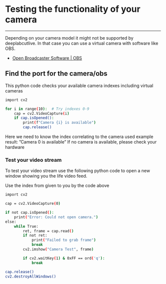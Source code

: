 
# Testing the functionality of your camera
---
Depending on your camera model it might not be supported by deeplabcutlive.
In that case you can use a virtual camera with software like OBS.
- [Open Broadcaster Software | OBS](https://obsproject.com/)





## Find the port for the camera/obs
This python code checks your available camera indexes including virtual cameras

```bash
import cv2

for i in range(10):  # Try indexes 0-9
    cap = cv2.VideoCapture(i)
    if cap.isOpened():
        print(f"Camera {i} is available")
        cap.release()

```

Here we need to know the index correlating to the camera used example result:
”Camera 0 is available” 
If no camera is available, please check your hardware


### Test your video stream
To test your video stream  use the following python code to open a new window showing you the life video feed.

Use the index from given to you by the code above

```bash
import cv2

cap = cv2.VideoCapture(0)  

if not cap.isOpened():
    print("Error: Could not open camera.")
else:
    while True:
        ret, frame = cap.read()
        if not ret:
            print("Failed to grab frame")
            break
        cv2.imshow("Camera Test", frame)

        if cv2.waitKey(1) & 0xFF == ord('q'):
            break

cap.release()
cv2.destroyAllWindows()
```
